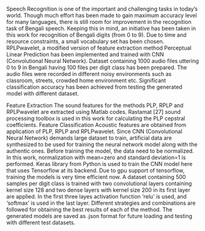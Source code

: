 Speech Recognition is one of the important and challenging tasks in today’s world. Though much effort has been made to gain maximum accuracy level for many languages, there is still room for improvement in the recognition task of Bengali speech. Keeping this in mind, an initiative has been taken in this work for recognition of Bengali digits (from 0 to 9). Due to time and resource constraints, a small vocabulary set has been chosen. RPLPwavelet, a modified version of feature extraction method Perceptual Linear Prediction has been implemented and trained with CNN (Convolutional Neural Network). Dataset containing 1000 audio files uttering 0 to 9 in Bengali having 100 files per digit class has been prepared. The audio files were recorded in different noisy environments such as classroom, streets, crowded home environment etc. Significant classification accuracy has been achieved from testing the generated model with different dataset.    

Feature Extraction
The sound features for the methods PLP, RPLP and RPLPwavelet are extracted using Matlab codes. Rastamat [27] sound processing toolbox is used in this work for calculating the PLP cepstral coefficients. 
Feature Classification
Acoustic features are obtained from application of PLP, RPLP and RPLPwavelet. Since CNN (Convolutional Neural Network) demands large dataset to train, artificial data are synthesized to be used for training the neural network model along with the authentic ones. Before training the model, the data need to be normalized. In this work, normalization with mean=zero and standard deviation=1 is performed. Keras library from Python is used to train the CNN model here that uses Tensorflow at its backend. Due to gpu support of tensorflow, training the models is very time efficient now. A dataset containing 500 samples per digit class is trained with two convolutional layers containing kernel size 128 and two dense layers with kernel size 200 in its first layer are applied. In the first three layes activation function ‘relu’ is used, and ‘softmax’ is used in the last layer. Different strategies and combinations are followed for obtaining the best results of each of the method. The generated models are saved as .json format for future loading and testing with different test datasets.


